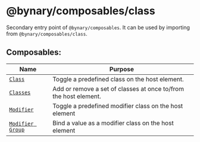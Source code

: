 # @bynary/composables/class

Secondary entry point of `@bynary/composables`. It can be used by importing from `@bynary/composables/class`.

## Composables:

| Name                                                  | Purpose                                                          |
|-------------------------------------------------------|------------------------------------------------------------------|
| [`Class`](docs/class.composable.md)                   | Toggle a predefined class on the host element.                   |
| [`Classes`](docs/classes.composable.md)               | Add or remove a set of classes at once to/from the host element. |
| [`Modifier`](docs/modifier.composable.md)             | Toggle a predefined modifier class on the host element           |
| [`Modifier Group`](docs/modifier-group.composable.md) | Bind a value as a modifier class on the host element             |
